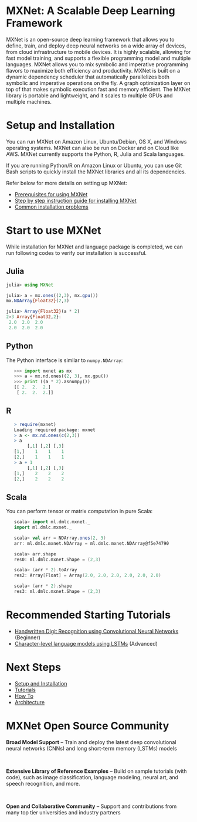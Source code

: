 # MXNet: A Scalable Deep Learning Framework
MXNet is an open-source deep learning framework that allows you to define, train, and deploy deep neural networks on a wide array of devices, from cloud infrastructure to mobile devices.
It is highly scalable, allowing for fast model training, and supports a flexible programming model and multiple languages. MXNet allows you to mix symbolic and imperative programming flavors to maximize both efficiency and productivity.
MXNet is built on a dynamic dependency scheduler that automatically parallelizes both symbolic and imperative operations on the fly.
A graph optimization layer on top of that makes symbolic execution fast and memory efficient. The MXNet library is portable and lightweight, and it scales to multiple GPUs and multiple machines.


# Setup and Installation
You can run MXNet on Amazon Linux, Ubuntu/Debian, OS X, and Windows operating systems. MXNet can also be run on Docker and on Cloud like AWS. MXNet currently supports the Python, R, Julia and Scala languages.

If you are running Python/R on Amazon Linux or Ubuntu, you can use Git Bash scripts to quickly install the MXNet libraries and all its dependencies.

Refer below for more details on setting up MXNet:
* [Prerequisites for using MXNet](http://mxnet.io/get_started/setup.html#prerequisites)
* [Step by step instruction guide for installing MXNet](http://mxnet.io/get_started/setup.html#overview)
* [Common installation problems](http://mxnet.io/get_started/setup.html#common-installation-problems)

# Start to use MXNet

While installation for  MXNet and language package is completed, we can run following codes to verify our installation is successful.

## Julia
```julia
julia> using MXNet

julia> a = mx.ones((2,3), mx.gpu())
mx.NDArray{Float32}(2,3)

julia> Array{Float32}(a * 2)
2×3 Array{Float32,2}:
 2.0  2.0  2.0
 2.0  2.0  2.0
```

## Python

The Python interface is similar to `numpy.NDArray`:

 ```python
    >>> import mxnet as mx
    >>> a = mx.nd.ones((2, 3), mx.gpu())
    >>> print ((a * 2).asnumpy())
    [[ 2.  2.  2.]
     [ 2.  2.  2.]]
 ```

## R

 ```r
    > require(mxnet)
    Loading required package: mxnet
    > a <- mx.nd.ones(c(2,3))
    > a
         [,1] [,2] [,3]
    [1,]    1    1    1
    [2,]    1    1    1
    > a + 1
         [,1] [,2] [,3]
    [1,]    2    2    2
    [2,]    2    2    2
 ```

## Scala

You can perform tensor or matrix computation in pure Scala:

 ```scala
    scala> import ml.dmlc.mxnet._
    import ml.dmlc.mxnet._

    scala> val arr = NDArray.ones(2, 3)
    arr: ml.dmlc.mxnet.NDArray = ml.dmlc.mxnet.NDArray@f5e74790

    scala> arr.shape
    res0: ml.dmlc.mxnet.Shape = (2,3)

    scala> (arr * 2).toArray
    res2: Array[Float] = Array(2.0, 2.0, 2.0, 2.0, 2.0, 2.0)

    scala> (arr * 2).shape
    res3: ml.dmlc.mxnet.Shape = (2,3)
 ```
# Recommended Starting Tutorials

* [Handwritten Digit Recognition using Convolutional Neural Networks](http://mxnet.io/tutorials/python/mnist.html) (Beginner)
* [Character-level language models using LSTMs](http://mxnet.io/tutorials/python/char_lstm.html) (Advanced)


# Next Steps
* [Setup and Installation](http://mxnet.io/get_started/setup.html)
* [Tutorials](http://mxnet.io/tutorials/index.html)
* [How To](http://mxnet.io/how_to/index.html)
* [Architecture](http://mxnet.io/architecture/index.html)


# MXNet Open Source Community

**Broad Model Support** – Train and deploy the latest deep convolutional neural networks (CNNs) and long short-term memory (LSTMs) models


&nbsp;

**Extensive Library of Reference Examples** – Build on sample tutorials (with code), such as image classification, language modeling, neural art, and speech recognition, and more.  


&nbsp;

**Open and Collaborative Community** – Support and contributions from many top tier universities and industry partners


&nbsp;
